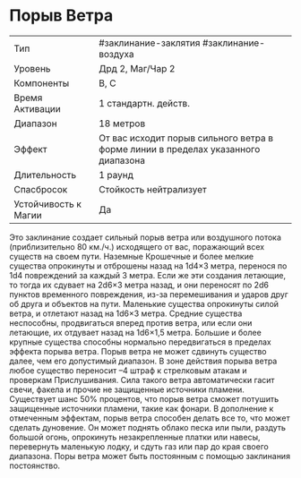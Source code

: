 # Порыв Ветра

|                      |                                                                                   |
| -------------------- | --------------------------------------------------------------------------------- |
| Тип                  | #заклинание-заклятия #заклинание-воздуха                                                                |
| Уровень              | Дрд 2, Маг/Чар 2                                                                  |
| Компоненты           | В, С                                                                              |
| Время Активации      | 1 стандартн. действ.                                                              |
| Диапазон             | 18 метров                                                                         |
| Эффект               | От вас исходит порыв сильного ветра в форме линии в пределах указанного диапазона |
| Длительность         | 1 раунд                                                                           |
| Спасбросок           | Стойкость нейтрализует                                                            |
| Устойчивость к Магии | Да                                                                                |

 Это заклинание создает сильный порыв ветра или воздушного потока (приблизительно 80 км./ч.) исходящего от вас, поражающий всех существ на своем пути. Наземные Крошечные и более мелкие существа опрокинуты и отброшены назад на 1d4×3 метра, перенося по 1d4 повреждений за каждый 3 метра. Если же эти создания летающие, то тогда их сдувает на 2d6×3 метра назад, и они переносят по 2d6 пунктов временного повреждения, из-за перемешивания и ударов друг об друга и объектов на пути. Маленькие существа опрокинуты силой ветра, и отлетают назад на 1d6×3 метра. Средние существа неспособны, продвигаться вперед против ветра, или если они летающие, их отдувает назад на 1d6×1,5 метра. Большие и более крупные существа способны нормально передвигаться в пределах эффекта порыва ветра. Порыв ветра не может сдвинуть существо далее, чем его допустимый диапазон. В зоне действия порыва ветра любое существо переносит –4 штраф к стрелковым атакам и проверкам Прислушивания. Сила такого ветра автоматически гасит свечи, факела и прочие не защищенные источники пламени. Существует шанс 50% процентов, что порыв ветра сможет потушить защищенные источники пламени, такие как фонари. В дополнение к отмеченным эффектам, порыв ветра способен делать все то, что может сделать дуновение. Он может поднять облако песка или пыли, раздуть большой огонь, опрокинуть незакрепленные платки или навесы, перевернуть маленькую лодку, и сдуть газ или пар до края своего диапазона. Поры ветра может быть постоянным с помощью заклинания постоянство.
